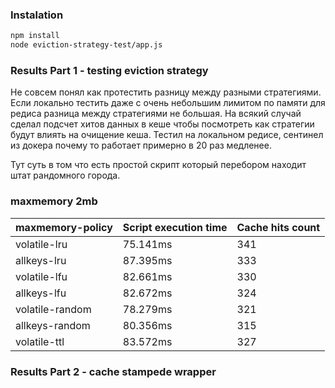 ### Instalation
```bash
npm install
node eviction-strategy-test/app.js 
```

### Results Part 1 - testing eviction strategy

<p>
    Не совсем понял как протестить разницу между разными стратегиями.
    Если локально тестить даже с очень небольшим лимитом по памяти для редиса разница между стратегиями не большая. На всякий случай сделал подсчет
    хитов данных в кеше чтобы посмотреть как стратегии будут влиять на очищение кеша.
    Тестил на локальном редисе, сентинел из докера почему то работает примерно в 20 раз медленее.
</p>  

<p>
    Тут суть в том что есть простой скрипт который перебором находит штат рандомного города.
</p>

<h3>maxmemory 2mb</h3>

<p>

| maxmemory-policy | Script execution time     | Cache hits count | 
|------------------|---------------------------|------------------|
| volatile-lru     | 75.141ms                  | 341              |
| allkeys-lru      | 87.395ms                  | 333              | 
| volatile-lfu     | 82.661ms                  | 330              | 
| allkeys-lfu      | 82.672ms                  | 324              |
| volatile-random  | 78.279ms                  | 321              | 
| allkeys-random   | 80.356ms                  | 315              | 
| volatile-ttl     | 83.572ms                  | 327              |
</p>


### Results Part 2 - cache stampede wrapper

